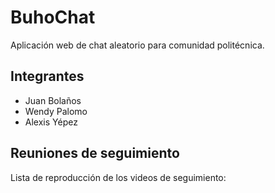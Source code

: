 # BuhoChat
Aplicación web de chat aleatorio para comunidad politécnica.

## Integrantes
- Juan Bolaños
- Wendy Palomo
- Alexis Yépez

## Reuniones de seguimiento
Lista de reproducción de los videos de seguimiento:

